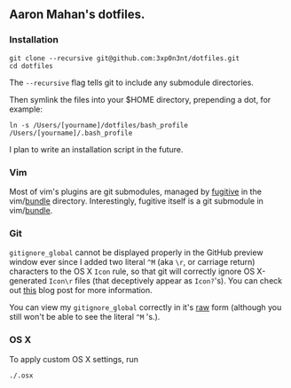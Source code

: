 ## Aaron Mahan's dotfiles.

### Installation

```
git clone --recursive git@github.com:3xp0n3nt/dotfiles.git
cd dotfiles
```
The ```--recursive``` flag tells git to include any submodule directories.

Then symlink the files into your $HOME directory, prepending a dot, for example:

```
ln -s /Users/[yourname]/dotfiles/bash_profile /Users/[yourname]/.bash_profile
```

I plan to write an installation script in the future.

### Vim

Most of vim's plugins are git submodules, managed by [fugitive](https://github.com/tpope/vim-fugitive) in the vim/[bundle](https://github.com/3xp0n3nt/dotfiles/tree/master/vim/bundle) directory. Interestingly, fugitive itself is a git submodule in vim/[bundle](https://github.com/3xp0n3nt/dotfiles/tree/master/vim/bundle).

### Git

```gitignore_global``` cannot be displayed properly in the GitHub preview window ever since I added two literal ```^M``` (aka ```\r```, or carriage return) characters to the OS X ```Icon```
rule, so that git will correctly ignore OS X-generated ```Icon\r``` files (that deceptively appear as
```Icon?```'s). You can check out [this](http://blog.bitfluent.com/post/173740409/ignoring-icon-in-gitignore) blog post for more
information.

You can view my ```gitignore_global``` correctly in it's [raw](https://raw.github.com/3xp0n3nt/dotfiles/master/git/gitignore_global) form (although you still won't be able to see the literal ```^M``` 's.).

### OS X

To apply custom OS X settings, run
```
./.osx
```

### Notes

Many of these dotfiles are customized for OS X Snow Leopard. You may need to modify them for your specific os.

My collection of dotfiles is still in its infancy. I am inspired, however, by
Mathias Bynens' impressive [collection](https://github.com/mathiasbynens/dotfiles) of collaborative dotfiles.
